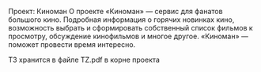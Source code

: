 Проект: Киноман
О проекте
«Киноман» — сервис для фанатов большого кино. Подробная
информация о горячих новинках кино, возможность выбрать и
сформировать собственный список фильмов к просмотру, 
обсуждение кинофильмов и многое другое. «Киноман» — 
поможет провести время интересно. 


ТЗ хранится в файле TZ.pdf в корне проекта
